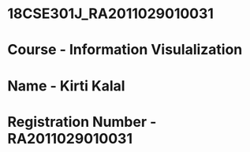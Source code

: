 # 18CSE301J_RA2011029010031
# Course - Information Visulalization 
# Name - Kirti Kalal
# Registration Number - RA2011029010031
